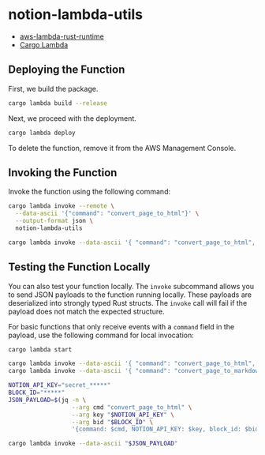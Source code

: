 # notion-lambda-utils

- [aws-lambda-rust-runtime](https://github.com/awslabs/aws-lambda-rust-runtime)
- [Cargo Lambda](https://www.cargo-lambda.info/)

## Deploying the Function

First, we build the package.

```bash
cargo lambda build --release
```

Next, we proceed with the deployment.

```bash
cargo lambda deploy
```

To delete the function, remove it from the AWS Management Console.

## Invoking the Function

Invoke the function using the following command:

```bash
cargo lambda invoke --remote \
  --data-ascii '{"command": "convert_page_to_html"}' \
  --output-format json \
  notion-lambda-utils
```

```bash
cargo lambda invoke --data-ascii '{ "command": "convert_page_to_html", "NOTION_API_KEY": "secret_****" }'
```

## Testing the Function Locally

You can also test your function locally. The `invoke` subcommand allows you to send JSON payloads to the function running locally. These payloads are deserialized into strongly typed Rust structs. The `invoke` call will fail if the payload does not match the expected structure.

For basic functions that only receive events with a `command` field in the payload, use the following command for local invocation:

```bash
cargo lambda start

cargo lambda invoke --data-ascii '{ "command": "convert_page_to_html", "NOTION_API_KEY": "secret_*****", "block_id": "*****" }'
cargo lambda invoke --data-ascii '{ "command": "convert_page_to_markdown", "NOTION_API_KEY": "secret_*****", "block_id": "*****" }'

NOTION_API_KEY="secret_*****"
BLOCK_ID="*****"
JSON_PAYLOAD=$(jq -n \
                  --arg cmd "convert_page_to_html" \
                  --arg key "$NOTION_API_KEY" \
                  --arg bid "$BLOCK_ID" \
                  '{command: $cmd, NOTION_API_KEY: $key, block_id: $bid}')

cargo lambda invoke --data-ascii "$JSON_PAYLOAD"
```

